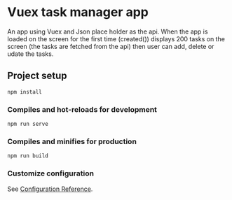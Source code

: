 # Vuex task manager app
An app using Vuex and Json place holder as the api. When the app is loaded on the screen for the first time (created()) displays 200 tasks on the screen (the tasks are fetched from the api) then user can add, delete or udate the tasks. 

## Project setup
```
npm install
```

### Compiles and hot-reloads for development
```
npm run serve
```

### Compiles and minifies for production
```
npm run build
```

### Customize configuration
See [Configuration Reference](https://cli.vuejs.org/config/).
